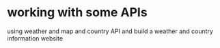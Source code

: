 # working with some APIs
 using weather and map and country API and build a weather and country information website
